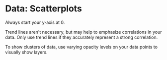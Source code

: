 # Data: Scatterplots

Always start your y-axis at 0. 

Trend lines aren't necessary, but may help to emphasize correlations in your data. Only use trend lines if they accurately represent a strong correlation. 

To show clusters of data, use varying opacity levels on your data points to visually show layers. 

